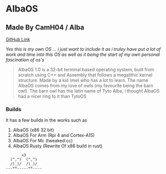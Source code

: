 # AlbaOS
## Made By CamH04 / Alba
[GitHub Link](https://github.com/CamH04/AlbaOS)

*Yes this is my own OS ... i just want to include it as i truley have put a lot of work and time into this OS as well as it being the start of my own personal fascination of os's*

> AlbaOS 1.0 is a 32-bit terminal based operating system, built from scratch using C++ and Assembly that follows a megalithic kernel structure. Made by a kid (me) who has a lot to learn. The name AlbaOS comes from my love of owls (my favourite being the barn owl). The barn owl has the latin name of Tyto Alba, i thought AlbaOS had a nicer ring to it than TytoOS

### Builds 
It has a few builds in the works such as
1. AlbaOS (x86 32 bit)
2. AlbaOS For Arm (Rpi 4 and Cortex-A15) 
3. AlbaOS For Mc (tweaked:cc)
4. AlbaOS Rusty (Rewrite Of x86 build in rust)

```       
       <3
  (^,^)  (^,^)
  /)_)/  /)_)/
---**-----**----
```       


